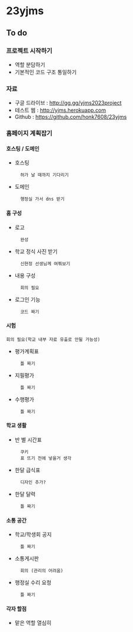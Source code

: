 # 23yjms

## To do

### 프로젝트 시작하기
- 역할 분담하기
- 기본적인 코드 구조 통일하기
### 자료
- 구글 드라이브 : http://gg.gg/yjms2023project
- 테스트 웹 : http://yjms.herokuapp.com
- Github : https://github.com/honk7608/23yjms
### 홈페이지 계획잡기
#### 호스팅 / 도메인
- 호스팅

        허가 날 때까지 기다리기
- 도메인

        행정실 가서 dns 받기
#### 홈 구성
- 로고

        완성
- 학교 정식 사진 받기

        신현정 선생님께 여쭤보기
- 내용 구성

        회의 필요
- 로그인 기능

        코드 짜기
#### 시험 
    회의 필요(학교 내부 자료 유출로 안될 가능성)
- 평가계획표

        틀 짜기
- 지필평가

        틀 짜기
- 수행평가

        틀 짜기

#### 학교 생활
- 반 별 시간표

        쿠키
        표 뜨기 전에 넣을거 생각
- 한달 급식표 

        디자인 추가?
- 한달 달력
        
        틀 짜기
        
#### 소통 공간
- 학교/학생회 공지

        틀 짜기
- 소통게시판

        회의 (관리의 어려움)
- 행정실 수리 요청

        틀 짜기

#### 각자 할점
- 맡은 역할 열심히 

